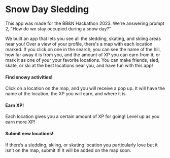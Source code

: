 # Snow Day Sledding

This app was made for the BB&N Hackathon 2023. We're answering prompt 2, "How do we stay occupied during a snow day?"

We built an app that lets you see all the sledding, skating, and skiing areas near you! Over a view of your profile, there's a map with each location marked. If you click on one in the search, you can see the name of the hill, how far away it is from you, and the amount of XP you can earn from it, or mark it as one of your your favorite locations. You can make friends, sled, skate, or ski at the best locations near you, and have fun with this app!

#### Find snowy activities!
Click on a location on the map, and you will receive a pop up. It will have the name of the location, the XP you will earn, and where it is.

#### Earn XP!
Each location gives you a certain amount of XP for going! Level up as you earn more XP!

#### Submit new locations!
If there’s a sledding, skiing, or skating location you particularly love but it isn’t on the map, submit it! It will be added on the map soon.
